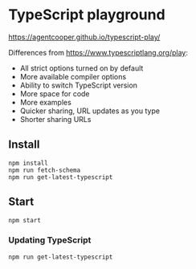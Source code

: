# TypeScript playground

https://agentcooper.github.io/typescript-play/

Differences from https://www.typescriptlang.org/play:

* All strict options turned on by default
* More available compiler options
* Ability to switch TypeScript version
* More space for code
* More examples
* Quicker sharing, URL updates as you type
* Shorter sharing URLs

## Install

```
npm install
npm run fetch-schema
npm run get-latest-typescript
```

## Start

`npm start`

### Updating TypeScript

`npm run get-latest-typescript`

